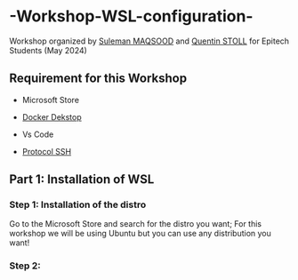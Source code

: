 # -Workshop-WSL-configuration-

Workshop organized by [Suleman MAQSOOD](https://github.com/Man0fCulture) and [Quentin STOLL](https://github.com/QuentinStoll) for Epitech Students (May 2024)

## Requirement for this Workshop

- Microsoft Store

- [Docker Dekstop](https://www.docker.com/products/docker-desktop/)

- Vs Code

- [Protocol SSH](https://docs.github.com/en/authentication/connecting-to-github-with-ssh/using-ssh-agent-forwarding)

## Part 1: Installation of WSL

### Step 1: Installation of the distro

Go to the Microsoft Store and search for the distro you want; For this workshop we will be using Ubuntu but you can use any distribution you want!

### Step 2: 


